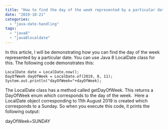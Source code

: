```yaml
---
title: "How to find the day of the week represented by a particular date"
date: "2019-10-21"
categories: 
  - "java-date-handling"
tags: 
  - "java8"
  - "java8localdate"
---
```


In this article, I will be demonstrating how you can find the day of the week represented by a particular date. You can use Java 8 LocalDate class for this. The following code demonstrates this:

```
LocalDate date = LocalDate.now();
DayOfWeek dayOfWeek = LocalDate.of(2019, 8, 11);
System.out.println("dayOfWeek="+dayOfWeek);
```

The LocalDate class has a method called getDayOfWeek. This returns a DayOfWeek enum which corresponds to the day of the week.  Here a LocalDate object corresponding to 11th August 2019 is created which corresponds to a Sunday. So when you execute this code, it prints the following output:

dayOfWeek=SUNDAY
